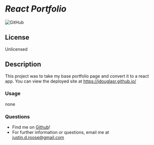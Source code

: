 # **_React Portfolio_**

![GitHub](https://img.shields.io/github/license/jdouglasr/jdouglasr.github.io)

## **License**

Unlicensed

## **Description**

This project was to take my base portfolio page and convert it to a react app. You can view the deployed site at https://jdouglasr.github.io/

### **Usage**

none

### **Questions**

- Find me on [Github](https//github.com/jdouglasr)!
- For further information or questions, email me at justin.d.roose@gmail.com
